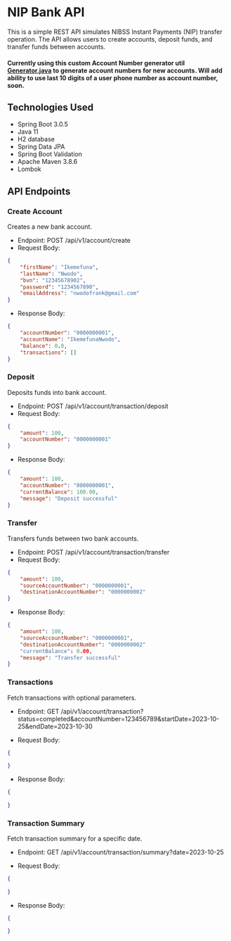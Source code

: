 
# NIP Bank API

This is a simple REST API simulates NIBSS Instant Payments (NIP) transfer operation. The API allows users to create accounts, deposit funds, and transfer funds between accounts.
#### Currently using this custom Account Number generator util [Generator.java](https://github.com/IkemNwodo/Dot-nip-test/blob/develop/src/main/java/com/ikem/dotniptest/util/Generator.java) to generate account numbers for new accounts. Will add ability to use last 10 digits of a user phone number as account number, soon.

## Technologies Used
- Spring Boot 3.0.5
- Java 11
- H2 database
- Spring Data JPA
- Spring Boot Validation
- Apache Maven 3.8.6
- Lombok

## API Endpoints
### Create Account
Creates a new bank account.
- Endpoint: POST /api/v1/account/create
- Request Body:





```json
{
    "firstName": "Ikemefuna",
    "lastName": "Nwodo",
    "bvn": "12345678902",
    "password": "1234567890",
    "emailAddress": "nwodofrank@gmail.com"
}
```

- Response Body:

```json
{
    "accountNumber": "0000000001",
    "accountName": "IkemefunaNwodo",
    "balance": 0.0,
    "transactions": []
}
```
### Deposit
Deposits funds into bank account.
- Endpoint: POST  /api/v1/account/transaction/deposit
- Request Body:
```json
{
    "amount": 100,
    "accountNumber": "0000000001"
}
```
- Response Body:

```json
{
    "amount": 100,
    "accountNumber": "0000000001",
    "currentBalance": 100.00,
    "message": "Deposit successful"
}
```

### Transfer
Transfers funds between two bank accounts.
- Endpoint: POST  /api/v1/account/transaction/transfer
- Request Body:
```json
{
    "amount": 100,
    "sourceAccountNumber": "0000000001",
    "destinationAccountNumber": "0000000002"
}
```
- Response Body:

```json
{
    "amount": 100,
    "sourceAccountNumber": "0000000001",
    "destinationAccountNumber": "0000000002"
    "currentBalance": 0.00,
    "message": "Transfer successful"
}
```

### Transactions
Fetch transactions with optional parameters.
- Endpoint: GET /api/v1/account/transaction?status=completed&accountNumber=123456789&startDate=2023-10-25&endDate=2023-10-30

- Request Body:
```json
{
  
}
```
- Response Body:

```json
{
    
}
```

### Transaction Summary
Fetch transaction summary for a specific date.
- Endpoint: GET /api/v1/account/transaction/summary?date=2023-10-25

- Request Body:
```json
{
  
}
```
- Response Body:

```json
{
    
}
```